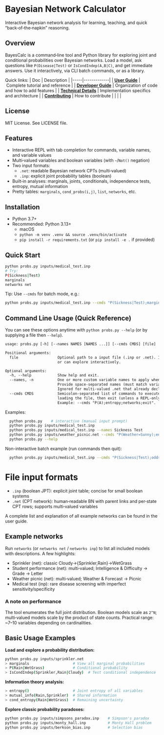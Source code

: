 # Bayesian Network Calculator

Interactive Bayesian network analysis for learning, teaching, and quick “back‑of‑the‑napkin” reasoning.


## Overview

BayesCalc is a command‑line tool and Python library for exploring joint and conditional probabilities over Bayesian networks. Load a model, ask questions like `P(Disease|Test)` or `IsCondIndep(A,B|C)`, and get immediate answers. Use it interactively, via CLI batch commands, or as a library.

Quick links:
| Doc | Description |
|-----|-------------|
| **[User Guide](docs/Userguide.md)**  | Complete tutorial and reference |
| **[ Developer Guide](docs/DEVELOPER_GUIDE.md)** |  Organization of code and how to add features |
| **[ Technical Details](docs/ARCHITECTURE.md)** | Implementation specifics and architecture |
| **[ Contributing](CONTRIBUTING.md)** | How to contribute |
| | |


## License

MIT License. See LICENSE file.


## Features

- Interactive REPL with tab completion for commands, variable names, and variable values
- Multi‑valued variables and boolean variables (with `~`/`Not()` negation)
- Two input formats:
  - `.net`: readable Bayesian network CPTs (multi‑valued)
  - `.inp`: explicit joint probability tables (boolean)
- Built‑in analyses: marginals, joints, conditionals, independence tests, entropy, mutual information
- Pretty tables: `marginals`, `cond_probs(i,j)`, `list`, `networks`, etc.

## Installation

- Python 3.7+
- Recommended: Python 3.13+
  - macOS
  - `python -m venv .venv && source .venv/bin/activate`
  - `pip install -r requirements.txt` (or `pip install -e .` if provided)

## Quick Start

```bash
python probs.py inputs/medical_test.inp
# Try:
P(Sickness|Test)
marginals
networks net
```

Tip: Use `--cmds` for batch mode, e.g.:
```bash
python probs.py inputs/medical_test.inp --cmds "P(Sickness|Test);marginals;exit"
```

## Command Line Usage (Quick Reference)

You can see these options anytime with `python probs.py --help` (or by supplying a file then `--help`). 

```txt
usage: probs.py [-h] [--names NAMES [NAMES ...]] [--cmds CMDS] [file]

Positional arguments:
  file                  Optional path to a input file (.inp or .net). If omitted  you'll be prompted 
                        or can explore interactively.

Optional arguments:
  -h, --help            Show help and exit.
  --names, -n           One or more custom variable names to apply when loading a joint table (.inp). 
                        Provide space-separated names (must match variable count). 
                        Ignored for multi-valued .net that already declare variables.
  --cmds CMDS           Semicolon-separated list of commands to execute non-interactively after 
                        loading the file, then exit (unless a REPL-only command requires interaction). 
                        Example: --cmds "P(A);entropy;networks;exit".
```

Examples:

```bash
  python probs.py    # interactive (manual input prompt)
  python probs.py inputs/medical_test.inp
  python probs.py inputs/medical_test.inp --names Sickness Test
  python probs.py inputs/weather_picnic.net --cmds "P(Weather=Sunny);entropy;exit"
  python probs.py --help
```

Non-interactive batch example (run commands then quit):
```bash
  python probs.py inputs/medical_test.inp --cmds "P(Sickness|Test);odds_ratio(Sickness,Test);exit"
```

# File input formats

- `.inp` (boolean JPT): explicit joint table; concise for small boolean systems
- `.net` (CPT network): human‑readable BN with parent links and per‑state CPT rows; supports multi‑valued variables

A complete list and explanation of all example networks can be found in the user guide.


## Example networks

Run `networks` (or `networks net` / `networks inp`) to list all included models with descriptions. A few highlights:
- Sprinkler (net): classic Cloudy→{Sprinkler,Rain}→WetGrass
- Student performance (net): multi‑valued; Intelligence & Difficulty → Grade → Letter
- Weather picnic (net): multi‑valued; Weather & Forecast → Picnic
- Medical test (inp): rare disease screening with imperfect sensitivity/specificity

### A note on performance

The tool enumerates the full joint distribution. Boolean models scale as `2^N`; multi‑valued models scale by the product of state counts. Practical range: ~7–10 variables depending on cardinalities.


## Basic Usage Examples

**Load and explore a probability distribution:**
```bash
python probs.py inputs/sprinkler.net
> marginals                    # View all marginal probabilities
> P(Rain|WetGrass)             # Conditional probability
> IsCondIndep(Sprinkler,Rain|Cloudy)  # Test conditional independence
```

**Information theory analysis:**
```bash
> entropy()                    # Joint entropy of all variables
> mutual_info(Rain,Sprinkler)  # Shared information
> cond_entropy(Rain|WetGrass)  # Remaining uncertainty
```

**Explore classic probability paradoxes:**
```bash
python probs.py inputs/simpsons_paradox.inp    # Simpson's paradox
python probs.py inputs/monty_hall.inp          # Monty Hall problem
python probs.py inputs/berkson_bias.inp        # Selection bias
```
